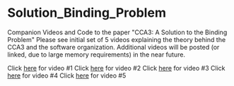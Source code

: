 # Solution_Binding_Problem
Companion Videos and Code to the paper "CCA3: A Solution to the Binding Problem"
Please see initial set of 5 videos explaining the theory behind the CCA3 and the software organization.
Additional videos will be posted (or linked, due to large memory requirements) in the near future.

Click [here](https://vimeo.com/user156132136) for video #1
Click [here](https://github.com/CausalCog/CausalCog/blob/main/video%202%20csr%20supp%20ver2.pdf) for video #2
Click [here]( ) for video #3
Click [here]( ) for video #4
Click [here]( ) for video #5

